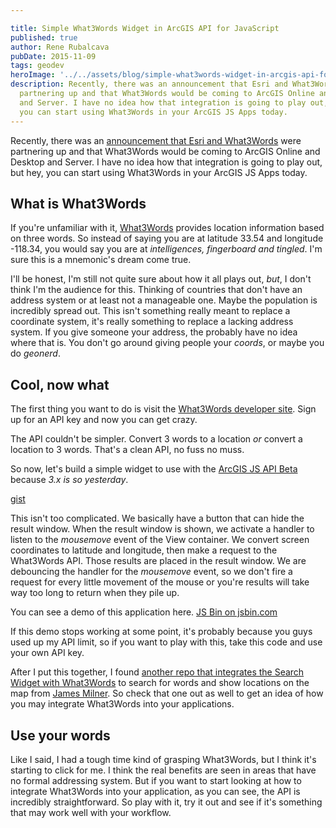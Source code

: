 ```yaml
---

title: Simple What3Words Widget in ArcGIS API for JavaScript
published: true
author: Rene Rubalcava
pubDate: 2015-11-09
tags: geodev
heroImage: '../../assets/blog/simple-what3words-widget-in-arcgis-api-for-javascript/images/esri-w3w.png'
description: Recently, there was an announcement that Esri and What3Words were
  partnering up and that What3Words would be coming to ArcGIS Online and Desktop
  and Server. I have no idea how that integration is going to play out, but hey,
  you can start using What3Words in your ArcGIS JS Apps today.
---
```


Recently, there was an
[announcement that Esri and What3Words](http://esri.what3words.com/) were
partnering up and that What3Words would be coming to ArcGIS Online and Desktop
and Server. I have no idea how that integration is going to play out, but hey,
you can start using What3Words in your ArcGIS JS Apps today.

## What is What3Words

If you're unfamiliar with it, [What3Words](http://what3words.com/) provides
location information based on three words. So instead of saying you are at
latitude 33.54 and longitude -118.34, you would say you are at _intelligences,
fingerboard and tingled_. I'm sure this is a mnemonic's dream come true.

I'll be honest, I'm still not quite sure about how it all plays out, _but_, I
don't think I'm the audience for this. Thinking of countries that don't have an
address system or at least not a manageable one. Maybe the population is
incredibly spread out. This isn't something really meant to replace a coordinate
system, it's really something to replace a lacking address system. If you give
someone your address, the probably have no idea where that is. You don't go
around giving people your _coords_, or maybe you do _geonerd_.

## Cool, now what

The first thing you want to do is visit the
[What3Words developer site](http://developer.what3words.com/). Sign up for an
API key and now you can get crazy.

The API couldn't be simpler. Convert 3 words to a location _or_ convert a
location to 3 words. That's a clean API, no fuss no muss.

So now, let's build a simple widget to use with the
[ArcGIS JS API Beta](https://developers.arcgis.com/javascript/beta/) because
_3.x is so yesterday_.

[gist](https://gist.github.com/odoe/bfb5964f0087a733b704)

This isn't too complicated. We basically have a button that can hide the result
window. When the result window is shown, we activate a handler to listen to the
_mousemove_ event of the View container. We convert screen coordinates to
latitude and longitude, then make a request to the What3Words API. Those results
are placed in the result window. We are debouncing the handler for the
_mousemove_ event, so we don't fire a request for every little movement of the
mouse or you're results will take way too long to return when they pile up.

You can see a demo of this application here.
[JS Bin on jsbin.com](http://jsbin.com/woyure/7/embed?css,js,output)

If this demo stops working at some point, it's probably because you guys used up
my API limit, so if you want to play with this, take this code and use your own
API key.

After I put this together, I found
[another repo that integrates the Search Widget with What3Words](https://github.com/JamesMilnerUK/esri-what3words)
to search for words and show locations on the map from
[James Milner](https://github.com/JamesMilnerUK). So check that one out as well
to get an idea of how you may integrate What3Words into your applications.

## Use your words

Like I said, I had a tough time kind of grasping What3Words, but I think it's
starting to click for me. I think the real benefits are seen in areas that have
no formal addressing system. But if you want to start looking at how to
integrate What3Words into your application, as you can see, the API is
incredibly straightforward. So play with it, try it out and see if it's
something that may work well with your workflow.
